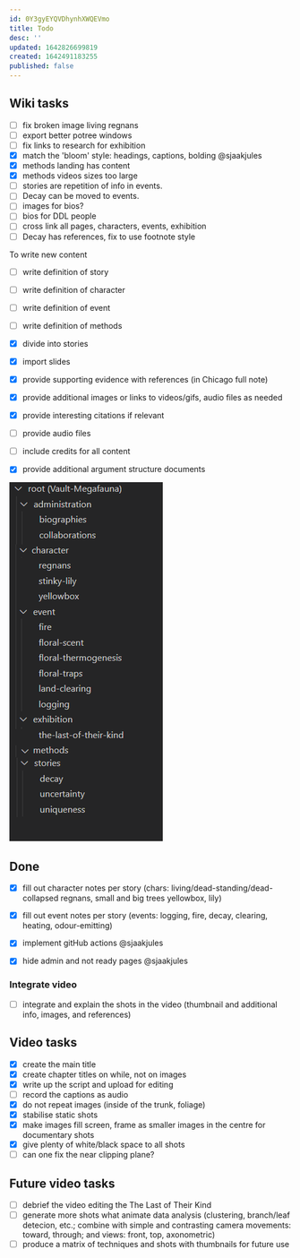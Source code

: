 ```yaml
---
id: 0Y3gyEYQVDhynhXWQEVmo
title: Todo
desc: ''
updated: 1642826699819
created: 1642491183255
published: false
---
```


## Wiki tasks

- [ ] fix broken image living regnans
- [ ] export better potree windows
- [ ] fix links to research for exhibition
- [x] match the 'bloom' style: headings, captions, bolding @sjaakjules
- [x] methods landing has content
- [x] methods videos sizes too large
- [ ] stories are repetition of info in events.
- [ ] Decay can be moved to events.
- [ ] images for bios?
- [ ] bios for DDL people
- [ ] cross link all pages, characters, events, exhibition
- [ ] Decay has references, fix to use footnote style

To write new content

- [ ] write definition of story
- [ ] write definition of character
- [ ] write definition of event
- [ ] write definition of methods


- [x] divide into stories
- [x] import slides
- [x] provide supporting evidence with references (in Chicago full note) 
- [x] provide additional images or links to videos/gifs, audio files as needed
- [x] provide interesting citations if relevant
- [ ] provide audio files
- [ ] include credits for all content
- [x] provide additional argument structure documents




![](assets/images/2022-01-21-14-11-31.png)

## Done

- [x] fill out character notes per story (chars: living/dead-standing/dead-collapsed regnans, small and big trees yellowbox, lily)
- [x] fill out event notes per story (events: logging, fire, decay, clearing, heating, odour-emitting)

- [x] implement gitHub actions @sjaakjules
- [x] hide admin and not ready pages @sjaakjules
 
### Integrate video

- [ ] integrate and explain the shots in the video (thumbnail and additional info, images, and references)

## Video tasks

- [x] create the main title
- [x] create chapter titles on while, not on images
- [x] write up the script and upload for editing
- [ ] record the captions as audio
- [x] do not repeat images (inside of the trunk, foliage)
- [x] stabilise static shots
- [x] make images fill screen, frame as smaller images in the centre for documentary shots
- [x] give plenty of white/black space to all shots
- [ ] can one fix the near clipping plane?

## Future video tasks

- [ ] debrief the video editing the The Last of Their Kind
- [ ] generate more shots what animate data analysis (clustering, branch/leaf detecion, etc.; combine with simple and contrasting camera movements: toward, through; and views: front, top, axonometric)
- [ ] produce a matrix of techniques and shots with thumbnails for future use
